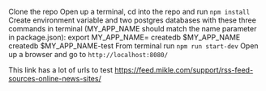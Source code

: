 Clone the repo
Open up a terminal, cd into the repo and run `npm install`
Create environment variable and two postgres databases with these three commands in terminal (MY_APP_NAME should match the name parameter in package.json):
  export MY_APP_NAME=<name-param-in-package-json>
  createdb $MY_APP_NAME
  createdb $MY_APP_NAME-test
From terminal run `npm run start-dev`
Open up a browser and go to `http://localhost:8080/`

This link has a lot of urls to test https://feed.mikle.com/support/rss-feed-sources-online-news-sites/
